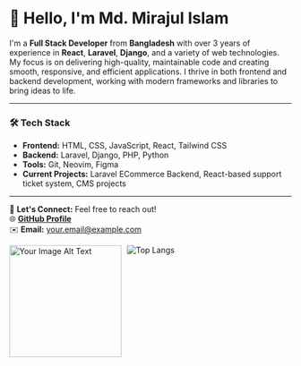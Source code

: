 # 👋 Hello, I'm Md. Mirajul Islam

I'm a **Full Stack Developer** from **Bangladesh** with over 3 years of experience in **React**, **Laravel**, **Django**, and a variety of web technologies. My focus is on delivering high-quality, maintainable code and creating smooth, responsive, and efficient applications. I thrive in both frontend and backend development, working with modern frameworks and libraries to bring ideas to life.

---

### 🛠️ Tech Stack
- **Frontend:** HTML, CSS, JavaScript, React, Tailwind CSS
- **Backend:** Laravel, Django, PHP, Python
- **Tools:** Git, Neovim, Figma
- **Current Projects:** Laravel ECommerce Backend, React-based support ticket system, CMS projects

---

💬 **Let's Connect:** Feel free to reach out!  
🌐 **[GitHub Profile](https://github.com/yourusername)**  
✉️ **Email:** your.email@example.com

![Top Langs](https://github-readme-stats.vercel.app/api/top-langs/?username=miraz66&layout=compact)  <img src="image_url" alt="Your Image Alt Text" align="left" width="200" style="margin-right: 10px;"/>

